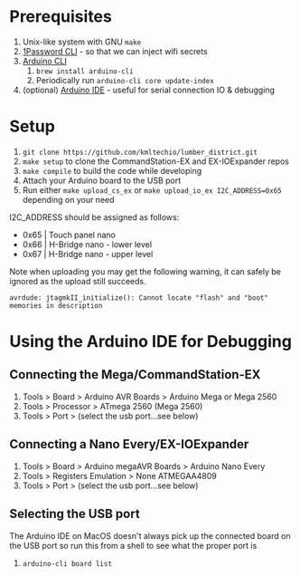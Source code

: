 # Prerequisites

1. Unix-like system with GNU `make`
1. [1Password
   CLI](https://developer.1password.com/docs/cli/get-started#install) - so that
   we can inject wifi secrets
1. [Arduino CLI](https://docs.arduino.cc/arduino-cli/)
   1. `brew install arduino-cli`
   1. Periodically run `arduino-cli core update-index`
1. (optional) [Arduino IDE](https://www.arduino.cc/en/software) - useful for serial connection IO & debugging

# Setup

1. `git clone https://github.com/kmltechio/lumber_district.git`
1. `make setup` to clone the CommandStation-EX and EX-IOExpander repos
1. `make compile` to build the code while developing
1. Attach your Arduino board to the USB port
1. Run either `make upload_cs_ex` or `make upload_io_ex I2C_ADDRESS=0x65` depending on your need

I2C_ADDRESS should be assigned as follows:
- 0x65 | Touch panel nano
- 0x66 | H-Bridge nano - lower level
- 0x67 | H-Bridge nano - upper level

Note when uploading you may get the following warning, it can safely be ignored
as the upload still succeeds.
```
avrdude: jtagmkII_initialize(): Cannot locate "flash" and "boot" memories in description
```

# Using the Arduino IDE for Debugging

## Connecting the Mega/CommandStation-EX

1. Tools > Board > Arduino AVR Boards > Arduino Mega or Mega 2560
1. Tools > Processor > ATmega 2560 (Mega 2560)
1. Tools > Port > (select the usb port...see below)

## Connecting a Nano Every/EX-IOExpander

1. Tools > Board > Arduino megaAVR Boards > Arduino Nano Every
1. Tools > Registers Emulation > None ATMEGAA4809
1. Tools > Port > (select the usb port...see below)

## Selecting the USB port

The Arduino IDE on MacOS doesn't always pick up the connected board on the USB
port so run this from a shell to see what the proper port is

1. `arduino-cli board list`
